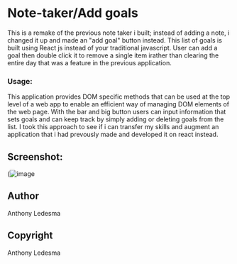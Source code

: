 # Note-taker/Add goals
This is a remake of the previous note taker i built; instead of adding a note, i changed it up and made an "add goal" button instead. This list of goals  is built using React js instead of your traditional javascript. User can add a goal then double click it to remove a single item irather than clearing the entire day that was a feature in the previous application.

### Usage:
This application provides DOM specific methods that can be used at the top level of a web app to enable an efficient way of managing DOM elements of the web page. With the bar and big button users can input information that sets goals and can keep track by simply adding or deleting goals from the list. I took this approach to see if i can transfer my skills and augment an application that i had prevously made and developed it on react instead.


## Screenshot: 

(![image](https://user-images.githubusercontent.com/97990379/185046926-2171ac6b-a7c8-47ba-af8d-ec938d5ed957.png)

## Author
Anthony Ledesma

## Copyright 

Anthony Ledesma





